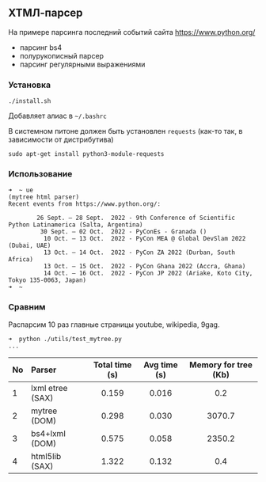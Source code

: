 ## ХТМЛ-парсер

На примере парсинга последний событий сайта https://www.python.org/
 
- парсинг bs4
- полурукописный парсер
- парсинг регулярными выражениями

### Установка


    ./install.sh

Добавляет алиас в `~/.bashrc`

В системном питоне должен быть установлен `requests` (как-то так, в зависимости от дистрибутива)

    sudo apt-get install python3-module-requests

### Использование

    ➜  ~ ue
    (mytree html parser)
    Recent events from https://www.python.org/:

            26 Sept. – 28 Sept.  2022 - 9th Conference of Scientific Python Latinamerica (Salta, Argentina)
             30 Sept. – 02 Oct.  2022 - PyConEs - Granada ()
              10 Oct. – 13 Oct.  2022 - PyCon MEA @ Global DevSlam 2022 (Dubai, UAE)
              13 Oct. – 14 Oct.  2022 - PyCon ZA 2022 (Durban, South Africa)
              13 Oct. – 15 Oct.  2022 - PyCon Ghana 2022 (Accra, Ghana)
              14 Oct. – 16 Oct.  2022 - PyCon JP 2022 (Ariake, Koto City, Tokyo 135-0063, Japan)
    ➜  ~ 

### Сравним

Распарсим 10 раз главные страницы youtube, wikipedia, 9gag.

```
➜  python ./utils/test_mytree.py 
...
```

No|Parser|Total time (s)|Avg time (s)|Memory for tree (Kb)
:---|:---|:---:|:---:|:---:
1|lxml etree (SAX)|0.159|0.016|0.2
2|mytree (DOM)|0.298|0.030|3070.7
3|bs4+lxml (DOM)|0.575|0.058|2350.2
4|html5lib (SAX)|1.322|0.132|0.4
